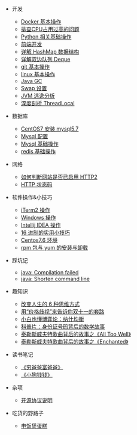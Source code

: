 - 开发
  - [Docker 基本操作](deploy/docker.md)
  - [排查CPU占用过高的问题](deploy/CPU-error.md)
  - [Python 相关基础操作](deploy/python.md)
  - [前端开发](deploy/font.md)
  - [详解 HashMap 数据结构](deploy/analysis-HashMap.md)
  - [详解双边队列 Deque](deploy/deque.md)
  - [git 基本操作](deploy/git.md)
  - [linux 基本操作](deploy/linux.md)
  - [Java GC](deploy/gc.md)
  - [Swap 设置](deploy/swap.md)
  - [JVM 逃逸分析](deploy/escapeAnalysis.md)
  - [深度剖析 ThreadLocal](deploy/ThreadLocal.md)

- 数据库
  - [CentOS7 安装 mysql5.7](database/centos7-installation.md)
  - [Mysql 配置](database/mysql-config.md)
  - [Mysql 基础操作](database/mysql-operations.md)
  - [redis 基础操作](database/redis-operations.md)

- 网络
  - [如何判断网站是否已启用 HTTP2](net/http2-judge.md)
  - [HTTP 状态码](net/http-status-code.md)

- 软件操作&小技巧
  - [iTerm2 操作](soft/iTerm2.md)
  - [Windows 操作](soft/Windows.md)
  - [Intellij IDEA 操作](soft/IDEA.md)
  - [16 进制的实用小技巧](soft/16.md)
  - [Centos7.6 环境](/soft/Centos.md)
  - [rpm 包与 yum 的安装与卸载](/soft/rpm.md)

- 踩坑记
  - [java: Compilation failed](error/compilation-failed.md)
  - [java: Shorten command line](error/shorten-command-line.md)

- 趣知识
  - [改变人生的 6 种思维方式](kp/way-of-thinking.md)
  - [用“价格歧视”来告诉你双十一的套路](kp/price-discrimination.md)
  - [小白也懂博弈论：纳什均衡](kp/nash-equilibrium.md)
  - [科普片：身份证号码背后的数学故事](kp/id-number.md)
  - [泰勒斯威夫特歌曲背后的故事之《All Too Well》](kp/TaylorSwift-All-To-Well.md)
  - [泰勒斯威夫特歌曲背后的故事之《Enchanted》](kp/TaylorSwift-Enchanted.md)

- 读书笔记
  - [《穷爸爸富爸爸》](book/Rich-Dad-Poor-Dad.md)
  - [《小狗钱钱》](book/Money-oder-das-1×1-des-Geldes.md)
  
- 杂项
  - [开源协议说明](others/open-source-agreement.md)

- 吃货的野路子
  - [电饭煲蛋糕](cook/cake.md)